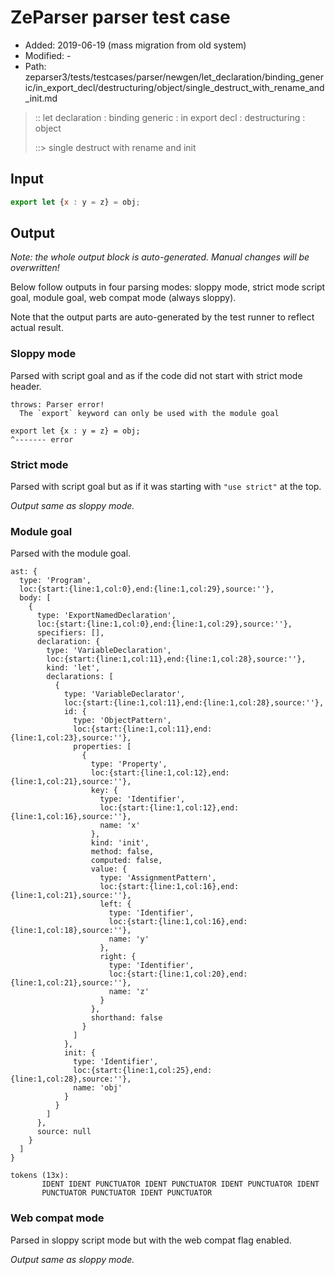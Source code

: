 # ZeParser parser test case

- Added: 2019-06-19 (mass migration from old system)
- Modified: -
- Path: zeparser3/tests/testcases/parser/newgen/let_declaration/binding_generic/in_export_decl/destructuring/object/single_destruct_with_rename_and_init.md

> :: let declaration : binding generic : in export decl : destructuring : object
>
> ::> single destruct with rename and init

## Input

`````js
export let {x : y = z} = obj;
`````

## Output

_Note: the whole output block is auto-generated. Manual changes will be overwritten!_

Below follow outputs in four parsing modes: sloppy mode, strict mode script goal, module goal, web compat mode (always sloppy).

Note that the output parts are auto-generated by the test runner to reflect actual result.

### Sloppy mode

Parsed with script goal and as if the code did not start with strict mode header.

`````
throws: Parser error!
  The `export` keyword can only be used with the module goal

export let {x : y = z} = obj;
^------- error
`````

### Strict mode

Parsed with script goal but as if it was starting with `"use strict"` at the top.

_Output same as sloppy mode._

### Module goal

Parsed with the module goal.

`````
ast: {
  type: 'Program',
  loc:{start:{line:1,col:0},end:{line:1,col:29},source:''},
  body: [
    {
      type: 'ExportNamedDeclaration',
      loc:{start:{line:1,col:0},end:{line:1,col:29},source:''},
      specifiers: [],
      declaration: {
        type: 'VariableDeclaration',
        loc:{start:{line:1,col:11},end:{line:1,col:28},source:''},
        kind: 'let',
        declarations: [
          {
            type: 'VariableDeclarator',
            loc:{start:{line:1,col:11},end:{line:1,col:28},source:''},
            id: {
              type: 'ObjectPattern',
              loc:{start:{line:1,col:11},end:{line:1,col:23},source:''},
              properties: [
                {
                  type: 'Property',
                  loc:{start:{line:1,col:12},end:{line:1,col:21},source:''},
                  key: {
                    type: 'Identifier',
                    loc:{start:{line:1,col:12},end:{line:1,col:16},source:''},
                    name: 'x'
                  },
                  kind: 'init',
                  method: false,
                  computed: false,
                  value: {
                    type: 'AssignmentPattern',
                    loc:{start:{line:1,col:16},end:{line:1,col:21},source:''},
                    left: {
                      type: 'Identifier',
                      loc:{start:{line:1,col:16},end:{line:1,col:18},source:''},
                      name: 'y'
                    },
                    right: {
                      type: 'Identifier',
                      loc:{start:{line:1,col:20},end:{line:1,col:21},source:''},
                      name: 'z'
                    }
                  },
                  shorthand: false
                }
              ]
            },
            init: {
              type: 'Identifier',
              loc:{start:{line:1,col:25},end:{line:1,col:28},source:''},
              name: 'obj'
            }
          }
        ]
      },
      source: null
    }
  ]
}

tokens (13x):
       IDENT IDENT PUNCTUATOR IDENT PUNCTUATOR IDENT PUNCTUATOR IDENT
       PUNCTUATOR PUNCTUATOR IDENT PUNCTUATOR
`````


### Web compat mode

Parsed in sloppy script mode but with the web compat flag enabled.

_Output same as sloppy mode._
